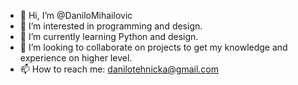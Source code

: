- 👋 Hi, I’m @DaniloMihailovic
- 👀 I’m interested in programming and design.
- 🌱 I’m currently learning Python and design.
- 💞️ I’m looking to collaborate on projects to get my knowledge and experience on higher level.
- 📫 How to reach me: danilotehnicka@gmail.com
